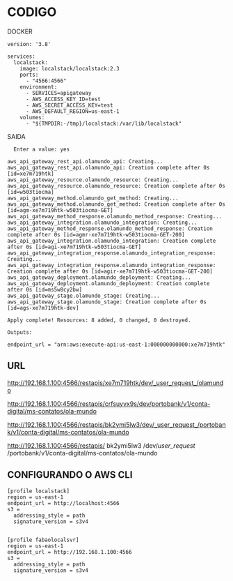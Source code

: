 # CODIGO


DOCKER
```
version: '3.8'

services:
  localstack:
    image: localstack/localstack:2.3
    ports:
      - "4566:4566"
    environment:
      - SERVICES=apigateway
      - AWS_ACCESS_KEY_ID=test
      - AWS_SECRET_ACCESS_KEY=test
      - AWS_DEFAULT_REGION=us-east-1
    volumes:
      - "${TMPDIR:-/tmp}/localstack:/var/lib/localstack"
```


SAIDA
```
  Enter a value: yes      

aws_api_gateway_rest_api.olamundo_api: Creating...
aws_api_gateway_rest_api.olamundo_api: Creation complete after 0s [id=xe7m719htk]
aws_api_gateway_resource.olamundo_resource: Creating...
aws_api_gateway_resource.olamundo_resource: Creation complete after 0s [id=w503tiocma]
aws_api_gateway_method.olamundo_get_method: Creating...
aws_api_gateway_method.olamundo_get_method: Creation complete after 0s [id=agm-xe7m719htk-w503tiocma-GET]
aws_api_gateway_method_response.olamundo_method_response: Creating...
aws_api_gateway_integration.olamundo_integration: Creating...
aws_api_gateway_method_response.olamundo_method_response: Creation complete after 0s [id=agmr-xe7m719htk-w503tiocma-GET-200]
aws_api_gateway_integration.olamundo_integration: Creation complete after 0s [id=agi-xe7m719htk-w503tiocma-GET]
aws_api_gateway_integration_response.olamundo_integration_response: Creating...
aws_api_gateway_integration_response.olamundo_integration_response: Creation complete after 0s [id=agir-xe7m719htk-w503tiocma-GET-200]
aws_api_gateway_deployment.olamundo_deployment: Creating...
aws_api_gateway_deployment.olamundo_deployment: Creation complete after 0s [id=ms5w8cy2bw]
aws_api_gateway_stage.olamundo_stage: Creating...
aws_api_gateway_stage.olamundo_stage: Creation complete after 0s [id=ags-xe7m719htk-dev]

Apply complete! Resources: 8 added, 0 changed, 0 destroyed.

Outputs:

endpoint_url = "arn:aws:execute-api:us-east-1:000000000000:xe7m719htk"
```



## URL
http://192.168.1.100:4566/restapis/xe7m719htk/dev/_user_request_/olamundo

http://192.168.1.100:4566/restapis/crfsuyvx9s/dev/portobank/v1/conta-digital/ms-contatos/ola-mundo


http://192.168.1.100:4566/restapis/bk2ymi5lw3/dev/_user_request_/portobank/v1/conta-digital/ms-contatos/ola-mundo

http://192.168.1.100:4566/restapis/
bk2ymi5lw3
/dev/_user_request_
/portobank/v1/conta-digital/ms-contatos/ola-mundo



## CONFIGURANDO O AWS CLI
```
[profile localstack]
region = us-east-1
endpoint_url = http://localhost:4566
s3 =
  addressing_style = path
  signature_version = s3v4


[profile fabaolocalsvr]
region = us-east-1
endpoint_url = http://192.168.1.100:4566
s3 =
  addressing_style = path
  signature_version = s3v4
```
